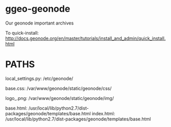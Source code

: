 # ggeo-geonode
Our geonode important archives

To quick-install: http://docs.geonode.org/en/master/tutorials/install_and_admin/quick_install.html

# PATHS 
  local_settings.py: /etc/geonode/

  base.css: /var/www/geonode/static/geonode/css/
  
  logo_.png: /var/www/geonode/static/geonode/img/
  
  base.html: /usr/local/lib/python2.7/dist-packages/geonode/templates/base.html
  index.html: /usr/local/lib/python2.7/dist-packages/geonode/templates/base.html
